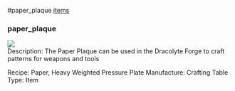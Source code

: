 #paper_plaque
<a href="/posts/wiki/items">items</a>
<div class="iteminfo">
<h3>paper_plaque</h3>
<img class="pixelimage" src="https://dragon-force-studio.com/images/EF_wiki/paper_plaque.png">

</div>
Description:  The Paper Plaque can be used in the Dracolyte Forge to craft patterns for weapons and tools

Recipe:  Paper, Heavy Weighted Pressure Plate
Manufacture:  Crafting Table
Type:  Item